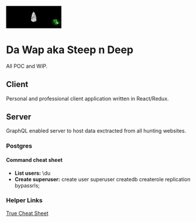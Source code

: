<img style='max-width=30% !important; width: 30% !important; filter: hue-rotate(90deg) !important;' src='./client/assets/steepdeep.png' alt='steepNdeep'/>


# Da Wap aka Steep n Deep
All POC and WIP.

## Client
Personal and professional client application written in React/Redux.

## Server
GraphQL enabled server to host data exctracted from all hunting websites.

### Postgres



#### Command cheat sheet
* __List users:__ \du
* __Create superuser:__  create user <user> superuser createdb createrole replication bypassrls;



### Helper Links

[True Cheat Sheet](https://github.com/adam-p/markdown-here/wiki/Markdown-Cheatsheet)